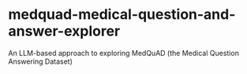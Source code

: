 # medquad-medical-question-and-answer-explorer
An LLM-based approach to exploring MedQuAD (the Medical Question Answering Dataset)
